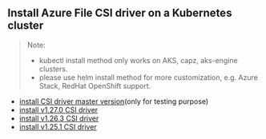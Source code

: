 ## Install Azure File CSI driver on a Kubernetes cluster
> Note:
>  - kubectl install method only works on AKS, capz, aks-engine clusters.
>  - please use helm install method for more customization, e.g. Azure Stack, RedHat OpenShift support.

 - [install CSI driver master version](./install-csi-driver-master.md)(only for testing purpose)
 - [install v1.27.0 CSI driver](./install-csi-driver-v1.27.0.md)
 - [install v1.26.3 CSI driver](./install-csi-driver-v1.26.3.md)
 - [install v1.25.1 CSI driver](./install-csi-driver-v1.25.1.md)
